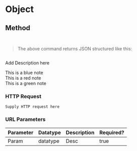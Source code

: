 # Object

## Method

```ruby

```

```shell

```

>The above command returns JSON structured like this:

```json

```

Add Description here

<aside class="notice">This is a blue note</aside>
<aside class="warning">This is a red note</aside>
<aside class="success">This is a green note</aside>

### HTTP Request

`Supply HTTP request here`

### URL Parameters

Parameter | Datatype | Description | Required?
--------- | ----------- | ----------- | -----------
Param | datatype | Desc | true
